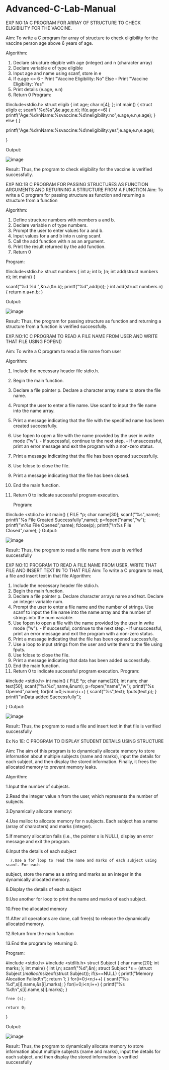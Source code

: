 # Advanced-C-Lab-Manual 
EXP NO:1A C PROGRAM FOR ARRAY OF STRUCTURE TO CHECK 
ELIGIBILITY FOR THE VACCINE. 
 
Aim: 
To write a C program for array of structure to check eligibility for the vaccine person 
age above 6 years of age. 
 
Algorithm: 
1. Declare structure eligible with age (integer) and n (character array) 
2. Declare variable e of type eligible 
3. Input age and name using scanf, store in e 
4. If e.age <= 6 - Print "Vaccine Eligibility: No" 
Else - Print "Vaccine Eligibility: Yes" 
5. Print details (e.age, e.n) 
6. Return 0 
Program: 
 
#include<stdio.h> 
struct eligib 
{ 
int age; 
char n[4]; 
}; 
int main() 
{ 
struct eligib e; 
scanf("%d%s",&e.age,e.n); 
if(e.age<=6) 
{ 
printf("Age:%d\nName:%svaccine:%d\neligibility:no",e.age,e.n,e.age); 
} 
else 
{ 
} 
 
printf("Age:%d\nName:%svaccine:%d\neligibility:yes",e.age,e.n,e.age); 
 
} 
 
 
Output:

![image](https://github.com/user-attachments/assets/4060fc24-a0ef-4254-9943-d899dab9a3d6)


Result: 
Thus, the program to check eligibility for the vaccine is verified successfully.


EXP NO:1B  C PROGRAM FOR PASSING STRUCTURES AS FUNCTION 
ARGUMENTS AND RETURNING A STRUCTURE FROM A 
FUNCTION 
Aim: 
To write a C program for passing structure as function and returning a structure from a 
function 
 
Algorithm: 
1. Define structure numbers with members a and b. 
2. Declare variable n of type numbers. 
3. Prompt the user to enter values for a and b. 
4. Input values for a and b into n using scanf. 
5. Call the add function with n as an argument. 
6. Print the result returned by the add function. 
7. Return 0

Program: 
 
#include<stdio.h> 
struct numbers 
{ 
int a; 
int b; 
}n; 
int add(struct numbers n); 
int main() 
{ 
 
scanf("%d %d ",&n.a,&n.b); 
printf("%d",add(n)); 
} 
int add(struct numbers n) 
{ 
return n.a+n.b; 
} 
 
 
 
 
Output: 

![image](https://github.com/user-attachments/assets/7fc08a1d-c564-4ecf-b039-0fa5b68c83fc)


Result: 
Thus, the program for passing structure as function and returning a structure from a function 
 is verified successfully.


EXP.NO:1C  C PROGRAM TO READ A FILE NAME FROM USER AND 
WRITE THAT FILE USING FOPEN() 
 
Aim: 
To write a C program to read a file name from user 
 
Algorithm: 
1. Include the necessary header file stdio.h. 
2. Begin the main function. 
3. Declare a file pointer p. 
Declare a character array name to store the file name. 
4. Prompt the user to enter a file name. 
Use scanf to input the file name into the name array. 
5. Print a message indicating that the file with the specified name has been 
created successfully. 
6. Use fopen to open a file with the name provided by the user in write mode ("w"). - If successful, continue to the next step. - If unsuccessful, print an error message and exit the program with a non-zero 
status. 
1. Print a message indicating that the file has been opened successfully. 
2. Use fclose to close the file. 
3. Print a message indicating that the file has been closed. 
4. End the main function. 
5. Return 0 to indicate successful program execution.

   Program: 
 
#include <stdio.h> 
int main() 
{ 
FILE *p; 
char name[30]; 
scanf("%s",name); 
printf("%s File Created Successfully",name); 
p=fopen("name","w"); 
printf("\n%s File Opened",name); 
fclose(p); 
printf("\n%s File Closed",name); 
} 
Output:


![image](https://github.com/user-attachments/assets/d8f787bd-3b38-4330-90a8-d23b1736251d)


Result: 
Thus, the program to read a file name from user is verified successfully 

EXP NO:1D   PROGRAM TO READ A FILE NAME FROM USER, WRITE THAT 
FILE AND INSERT TEXT IN TO THAT FILE 
Aim: 
To write a C program to read, a file and insert text in that file 
Algorithm: 
1. Include the necessary header file stdio.h. 
2. Begin the main function. 
3. Declare a file pointer p. 
Declare character arrays name and text. Declare an 
integer variable num. 
4. Prompt the user to enter a file name and the number of strings. 
Use scanf to input the file name into the name array and the number of strings into 
the num variable. 
5. Use fopen to open a file with the name provided by the user in write mode ("w"). - If successful, continue to the next step. - If unsuccessful, print an error message and exit the program with a non-zero 
status. 
6. Print a message indicating that the file has been opened successfully. 
1. Use a loop to input strings from the user and write them to the file using fputs. 
2. Use fclose to close the file. 
3. Print a message indicating that data has been added successfully. 
4. End the main function. 
5. Return 0 to indicate successful program execution.
   Program: 
 
#include <stdio.h> 
int main() 
{ 
FILE *p; 
char name[20]; 
int num; 
char text[50]; 
scanf("%s%d",name,&num); 
p=fopen("name","w"); 
printf("%s Opened",name); 
for(int i=0;i<num;i++) 
{ 
scanf("%s",text); 
fputs(text,p); 
} 
printf("\nData added Successfully"); 
 
} 
Output:


![image](https://github.com/user-attachments/assets/5def75b5-de56-43b5-a9d0-80723d1585b2)

Result: 
Thus, the program  to read  a file and insert text in that file is verified successfully

Ex No 1E: C PROGRAM TO DISPLAY STUDENT DETAILS USING 
STRUCTURE 
 
Aim: 
The aim of this program is to dynamically allocate memory to store information about 
multiple subjects (name and marks), input the details for each subject, and then display 
the stored information. Finally, it frees the allocated memory to prevent memory leaks. 
 
Algorithm: 
 
1.Input the number of subjects. 
 
2.Read the integer value n from the user, which represents the number of subjects. 
 
3.Dynamically allocate memory: 
 
4.Use malloc to allocate memory for n subjects. Each subject has a name (array of 
characters) and marks (integer). 
 
5.If memory allocation fails (i.e., the pointer s is NULL), display an error message and 
exit the program. 
 
6.Input the details of each subject 
 
      7.Use a for loop to read the name and marks of each subject using scanf. For each   
subject, store the name as a string and marks as an integer in the dynamically allocated 
memory. 
 
8.Display the details of each subject 
 
9.Use another for loop to print the name and marks of each subject. 
 
10.Free the allocated memory 
 
11.After all operations are done, call free(s) to release the dynamically allocated 
memory. 
 
12.Return from the main function 
 
13.End the program by returning 0. 
 
Program: 
 
#include <stdio.h> 
#include <stdlib.h> 
struct Subject 
{ 
    char name[20]; 
    int marks;
    }; 
int main() 
{ 
    int i,n; 
    scanf("%d",&n); 
    struct Subject *s = (struct Subject *)malloc(n*sizeof(struct Subject)); 
    if(s==NULL) 
    { 
        printf("Memory Alocation Failed\n"); 
        return 1; 
    } 
    for(i=0;i<n;i++) 
    { 
        scanf("%s %d",s[i].name,&s[i].marks); 
    } 
    for(i=0;i<n;i++) 
    { 
        printf("%s  %d\n",s[i].name,s[i].marks); 
    } 
     
    free (s); 
     
    return 0; 
} 
 
Output:

![image](https://github.com/user-attachments/assets/c8e2c967-f9f8-4968-900f-c6f63d513d3d)


Result: 
Thus, the program to dynamically allocate memory to store information about multiple 
subjects (name and marks), input the details for each subject, and then display the stored 
information is verified successfully




